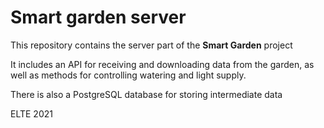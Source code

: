 # Smart garden server

This repository contains the server part of the **Smart Garden** project

It includes an API for receiving and downloading data from the garden, as well as methods for controlling watering and light supply.

There is also a PostgreSQL database for storing intermediate data

ELTE 2021
